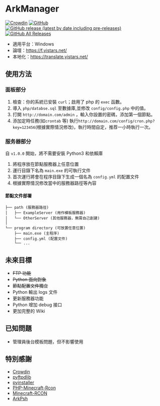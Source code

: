 # ArkManager
[![Crowdin](https://badges.crowdin.net/arkmanager/localized.svg)](https://translate.yistars.net/) [![GitHub](https://img.shields.io/github/license/yistars/ArkManager)](./LICENSE) [![GitHub release (latest by date including pre-releases)](https://img.shields.io/github/v/release/yistars/ArkManager?include_prereleases)](https://github.com/yistars/ArkManager/releases/latest) [![GitHub All Releases](https://img.shields.io/github/downloads/yistars/ArkManager/total)](https://github.com/yistars/ArkManager/releases)

* 適用平台：Windows
* 論壇：https://f.yistars.net/
* 本地化：https://translate.yistars.net/

## 使用方法
### 面板部分
1. 檢查：你的系統已安裝 `curl`；啟用了 php 的 `exec` 函數。
2. 導入 `php/databse.sql` 至數據庫,並修改 `config/config.php` 中的值。
3. 打開 `http://domain.com/admin` ，輸入你設置的密碼，添加第一個節點。
4. 添加定時任務(如`crontab` 等) 執行`http://domain.com/config/cron.php?key=123456`(根據實際情況修改)，執行時間自定，推荐一小時執行一次。

### 服务器部分
自 `v1.0.0` 開始，將不需要安裝 Python3 和依賴庫

1. 將程序放在節點服務器上任意位置
2. 運行目錄下名為 `main.exe` 的可執行文件
3. 首次運行將會在程序目錄下生成一個名為 `config.yml` 的配置文件
4. 根據實際情況修改當中的服務器路徑等內容

#### 節點文件部署
```
├── path (服務器路徑)
│   ├── ExampleServer (用作模板服務器)
│   └── OtherServer (其他服務器，無需自己創建)
│
└── program directory (可放置任意位置)
    ├── main.exe (主程序)
    ├── config.yml (配置文件)
    └── ...
```

## 未來目標
* ~~FTP 功能~~
* ~~Python 面向對象~~
* ~~節點配置文件獨立~~
* Python 輸出 logs 文件
* 更新服務器功能
* Python 增加 debug 接口
* 更加完整的 Wiki

## 已知問題
* 管理員後台模板問題，但不影響使用

## 特別感謝
* [Crowdin](https://crowdin.com/)
* [pyftpdlib](https://github.com/giampaolo/pyftpdlib)
* [pyinstaller](https://github.com/pyinstaller/pyinstaller)
* [PHP-Minecraft-Rcon](https://github.com/thedudeguy/PHP-Minecraft-Rcon)
* [Minecraft-RCON](https://github.com/Rauks/Minecraft-RCON)
* [ArkPsh](https://rcon.arkpsh.cn/)
